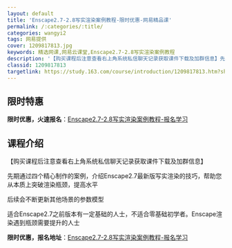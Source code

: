 ```yaml
---
layout: default
title: 'Enscape2.7-2.8写实渲染案例教程-限时优惠-网易精品课'
permalink: /:categories/:title/
categories: wangyi2
tags: 网易提供
cover: 1209817813.jpg
keywords: 精选网课,网易云课堂,Enscape2.7-2.8写实渲染案例教程
description: '【购买课程后注意查看右上角系统私信聊天记录获取课件下载及加群信息】先期通过四个精心制作的案例，介绍Enscape2.7最'
classid: 1209817813
targetlink: https://study.163.com/course/introduction/1209817813.htm?share=1&shareId=1025206652&utm_campaign=share&utm_medium=iphoneShare&utm_source=&utm_u=1025206652
---
```


## 限时特惠

**限时优惠，火速报名**：[Enscape2.7-2.8写实渲染案例教程-报名学习](https://study.163.com/course/introduction/1209817813.htm?share=1&shareId=1025206652&utm_campaign=share&utm_medium=iphoneShare&utm_source=&utm_u=1025206652)

## 课程介绍

【购买课程后注意查看右上角系统私信聊天记录获取课件下载及加群信息】

先期通过四个精心制作的案例，介绍Enscape2.7最新版写实渲染的技巧，帮助您从本质上突破渲染瓶颈，提高水平

后续会不断更新其他场景的参数模型

适合Enscape2.7之前版本有一定基础的人士，不适合零基础初学者。Enscape渲染遇到瓶颈需要提升的人士

**限时优惠，报名地址**：[Enscape2.7-2.8写实渲染案例教程-报名学习](https://study.163.com/course/introduction/1209817813.htm?share=1&shareId=1025206652&utm_campaign=share&utm_medium=iphoneShare&utm_source=&utm_u=1025206652)

